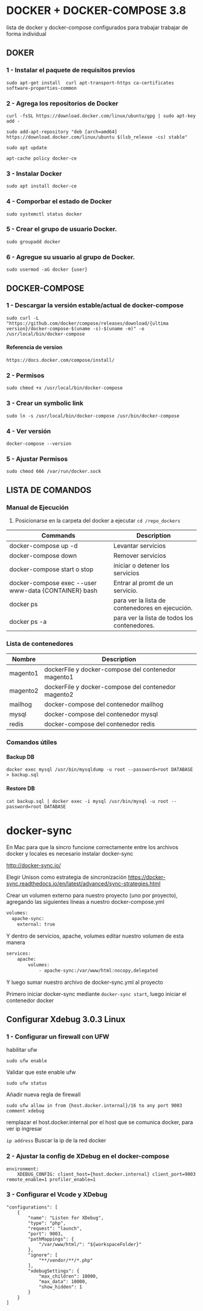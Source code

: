 # DOCKER + DOCKER-COMPOSE 3.8

lista de docker y docker-compose configurados para trabajar trabajar de forma individual
## DOKER

### 1 - Instalar el paquete de requisitos previos
``
	sudo apt-get install  curl apt-transport-https ca-certificates software-properties-common
``

### 2 - Agrega los repositorios de Docker

``
	curl -fsSL https://download.docker.com/linux/ubuntu/gpg | sudo apt-key add -
``

``
	sudo add-apt-repository "deb [arch=amd64] https://download.docker.com/linux/ubuntu $(lsb_release -cs) stable"
``

``
	sudo apt update
``

``
	apt-cache policy docker-ce
``

### 3 - Instalar Docker
``
	sudo apt install docker-ce
``

### 4 - Comporbar el estado de Docker
``
	sudo systemctl status docker
``

### 5 - Crear el grupo de usuario Docker.
``
	sudo groupadd docker
``

### 6 - Agregue su usuario al grupo de Docker.
``
	sudo usermod -aG docker {user}
``

## DOCKER-COMPOSE

### 1 - Descargar la versión estable/actual de docker-compose
``
	sudo curl -L "https://github.com/docker/compose/releases/download/{ultima version}/docker-compose-$(uname -s)-$(uname -m)" -o /usr/local/bin/docker-compose
``
#### Referencia de version 
	https://docs.docker.com/compose/install/

### 2 - Permisos
``
	sudo chmod +x /usr/local/bin/docker-compose
``

### 3 - Crear un symbolic link
``
	sudo ln -s /usr/local/bin/docker-compose /usr/bin/docker-compose
``

### 4 - Ver versión 
``
	docker-compose --version
``

### 5 - Ajustar Permisos
``
	sudo chmod 666 /var/run/docker.sock
``

## LISTA DE COMANDOS

### Manual de Ejecución
1. Posicionarse en la carpeta del docker a ejecutar
``
	cd /repo_dockers
``

| Commands  | Description  |
|---|---|
| docker-compose up -d  | Levantar servicios |
| docker-compose down  | Remover servicios  |
| docker-compose start o stop  | iniciar o detener los servicios  |
| docker-compose exec --user www-data {CONTAINER} bash  | Entrar al promt de un servicio. |
| docker ps  | para ver la lista de contenedores en ejecución.  |
| docker ps -a | para ver la lista de todos los contenedores.  |

### Lista de contenedores

| Nombre  | Description  |
|---|---|
| magento1  | dockerFile y docker-compose del contenedor magento1 |
| magento2  | dockerFile y docker-compose del contenedor magento2  |
| mailhog  | docker-compose del contenedor mailhog |
| mysql  | docker-compose del contenedor mysql  |
| redis  | docker-compose del contenedor redis |

### Comandos útiles

#### Backup DB
```docker exec mysql /usr/bin/mysqldump -u root --password=root DATABASE > backup.sql```

#### Restore DB
```cat backup.sql | docker exec -i mysql /usr/bin/mysql -u root --password=root DATABASE```

# docker-sync

En Mac para que la sincro funcione correctamente entre los archivos docker y locales es necesario
instalar docker-sync

http://docker-sync.io/

Elegir Unison como estrategia de sincronización
https://docker-sync.readthedocs.io/en/latest/advanced/sync-strategies.html

Crear un volumen externo para nuestro proyecto (uno por proyecto), agregando las siguientes líneas a nuestro docker-compose.yml
```sh
volumes:
  apache-sync:
    external: true
```

Y dentro de servicios, apache, volumes editar nuestro volumen de esta manera
```sh
services:
    apache:
        volumes:
            - apache-sync:/var/www/html:nocopy,delegated
```

Y luego sumar nuestro archivo de docker-sync.yml al proyecto

Primero iniciar docker-sync mediante ```docker-sync start```, luego iniciar el contenedor docker

## Configurar Xdebug 3.0.3 Linux

### 1 - Configurar un firewall con UFW
habilitar ufw 

``
	sudo ufw enable
``

Validar que este enable ufw 

``
	sudo ufw status
``

Añadir nueva regla de firewall

``
	sudo ufw allow in from {host.docker.internal}/16 to any port 9003 comment xdebug
``

remplazar el host.docker.internal por el host que se comunica docker, para ver ip ingresar 

``
	ip address
``
Buscar la ip de la red docker

### 2 - Ajustar la config de XDebug en el docker-compose

	environment:
    	XDEBUG_CONFIG: client_host={host.docker.internal} client_port=9003 remote_enable=1 profiler_enable=1

### 3 - Configurar el Vcode y XDebug

	"configurations": [
		{
			"name": "Listen for XDebug",
			"type": "php",
			"request": "launch",
			"port": 9003,
			"pathMappings": {
				"/var/www/html/": "${workspaceFolder}"
			},
			"ignore": [
				"**/vendor/**/*.php"
			],
			"xdebugSettings": {
				"max_children": 10000,
				"max_data": 10000,
				"show_hidden": 1
			}
		}
	]

[link-dockerhub]: https://hub.docker.com/repository/docker/25watts/php